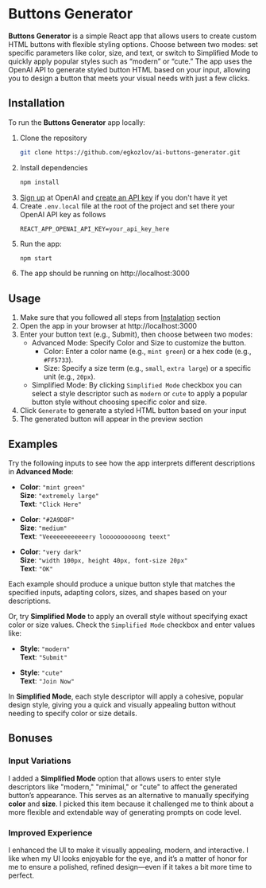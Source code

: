 # Buttons Generator

**Buttons Generator** is a simple React app that allows users to create custom HTML buttons with flexible styling options. Choose between two modes: set specific parameters like color, size, and text, or switch to Simplified Mode to quickly apply popular styles such as “modern” or “cute.” The app uses the OpenAI API to generate styled button HTML based on your input, allowing you to design a button that meets your visual needs with just a few clicks.


## Installation

To run the **Buttons Generator** app locally:

1. Clone the repository
    ```bash
    git clone https://github.com/egkozlov/ai-buttons-generator.git
    ```
2. Install dependencies
    ```bash
    npm install
    ```
3. [Sign up](https://platform.openai.com/signup) at OpenAI and [create an API key](https://platform.openai.com/docs/quickstart) if you don't have it yet
4. Create `.env.local` file at the root of the project and set there your OpenAI API key as follows
    ```plaintext 
    REACT_APP_OPENAI_API_KEY=your_api_key_here
    ```
4. Run the app:
    ```bash
    npm start
    ```
5. The app should be running on http://localhost:3000


## Usage

1.	Make sure that you followed all steps from [Instalation](#installation) section
2.	Open the app in your browser at http://localhost:3000
3.	Enter your button text (e.g., Submit), then choose between two modes: 
    * Advanced Mode: Specify Color and Size to customize the button.
	    *	Color: Enter a color name (e.g., `mint green`) or a hex code (e.g., `#FF5733`).
	    *	Size: Specify a size term (e.g., `small`, `extra large`) or a specific unit (e.g., `20px`).
	*	Simplified Mode: By clicking `Simplified Mode` checkbox you can select a style descriptor such as `modern` or `cute` to apply a popular button style without choosing specific color and size.
4.	Click `Generate` to generate a styled HTML button based on your input
5.	The generated button will appear in the preview section


## Examples

Try the following inputs to see how the app interprets different descriptions in **Advanced Mode**:

- **Color**: `"mint green"`  
  **Size**: `"extremely large"`  
  **Text**: `"Click Here"`

- **Color**: `"#2A9D8F"`  
  **Size**: `"medium"`  
  **Text**: `"Veeeeeeeeeeeery loooooooooong teext"`

- **Color**: `"very dark"`  
  **Size**: `"width 100px, height 40px, font-size 20px"`  
  **Text**: `"OK"`

Each example should produce a unique button style that matches the specified inputs, adapting colors, sizes, and shapes based on your descriptions.

Or, try **Simplified Mode** to apply an overall style without specifying exact color or size values. Check the `Simplified Mode` checkbox and enter values like:

- **Style**: `"modern"`  
  **Text**: `"Submit"`

- **Style**: `"cute"`  
  **Text**: `"Join Now"`

In **Simplified Mode**, each style descriptor will apply a cohesive, popular design style, giving you a quick and visually appealing button without needing to specify color or size details.

## Bonuses

### Input Variations

I added a **Simplified Mode** option that allows users to enter style descriptors like "modern," "minimal," or "cute" to affect the generated button’s appearance. This serves as an alternative to manually specifying **color** and **size**. I picked this item because it challenged me to think about a more flexible and extendable way of generating prompts on code level.

### Improved Experience

I enhanced the UI to make it visually appealing, modern, and interactive. I like when my UI looks enjoyable for the eye, and it’s a matter of honor for me to ensure a polished, refined design—even if it takes a bit more time to perfect.